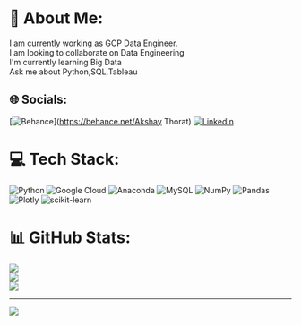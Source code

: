# 💫 About Me:
I am currently working as GCP Data Engineer.<br>I am looking to collaborate on Data Engineering<br>I'm currently learning Big Data<br>Ask me about Python,SQL,Tableau<br>


## 🌐 Socials:
[![Behance](https://img.shields.io/badge/Behance-1769ff?logo=behance&logoColor=white)](https://behance.net/Akshay Thorat) [![LinkedIn](https://img.shields.io/badge/LinkedIn-%230077B5.svg?logo=linkedin&logoColor=white)](https://linkedin.com/in/akshay-thorat-623636202) 

# 💻 Tech Stack:
![Python](https://img.shields.io/badge/python-3670A0?style=for-the-badge&logo=python&logoColor=ffdd54) ![Google Cloud](https://img.shields.io/badge/Google%20Cloud-%234285F4.svg?style=for-the-badge&logo=google-cloud&logoColor=white) ![Anaconda](https://img.shields.io/badge/Anaconda-%2344A833.svg?style=for-the-badge&logo=anaconda&logoColor=white) ![MySQL](https://img.shields.io/badge/mysql-%2300f.svg?style=for-the-badge&logo=mysql&logoColor=white) ![NumPy](https://img.shields.io/badge/numpy-%23013243.svg?style=for-the-badge&logo=numpy&logoColor=white) ![Pandas](https://img.shields.io/badge/pandas-%23150458.svg?style=for-the-badge&logo=pandas&logoColor=white) ![Plotly](https://img.shields.io/badge/Plotly-%233F4F75.svg?style=for-the-badge&logo=plotly&logoColor=white) ![scikit-learn](https://img.shields.io/badge/scikit--learn-%23F7931E.svg?style=for-the-badge&logo=scikit-learn&logoColor=white)
# 📊 GitHub Stats:
![](https://github-readme-stats.vercel.app/api?username=akki9008&theme=dark&hide_border=false&include_all_commits=false&count_private=false)<br/>
![](https://github-readme-streak-stats.herokuapp.com/?user=akki9008&theme=dark&hide_border=false)<br/>
![](https://github-readme-stats.vercel.app/api/top-langs/?username=akki9008&theme=dark&hide_border=false&include_all_commits=false&count_private=false&layout=compact)

---
[![](https://visitcount.itsvg.in/api?id=akki9008&icon=0&color=0)](https://visitcount.itsvg.in)
